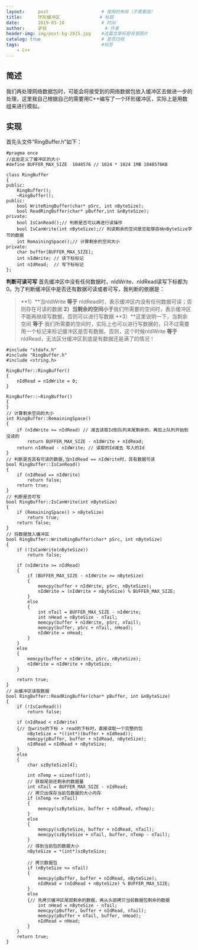```yaml
---
layout:     post   				    # 使用的布局（不需要改）
title:      环形缓冲区				# 标题 
date:       2019-03-10 				# 时间
author:     驴叔 						# 作者
header-img: img/post-bg-2015.jpg 	#这篇文章标题背景图片
catalog: true 						# 是否归档
tags:								#标签
    - C++
---
```


<!--subtitle:   hello, 哈哈哈           #副标题-->

## 简述
我们再处理网络数据包时，可能会将接受到的网络数据包放入缓冲区去做进一步的处理，这里我自己根据自己的需要用C++编写了一个环形缓冲区，实际上是用数组来进行模拟。
## 实现
首先头文件“RingBuffer.h”如下：
```
#pragma once
//此处定义了缓冲区的大小
#define BUFFER_MAX_SIZE  1048576 // 1024 * 1024 1MB 1048576KB

class RingBuffer
{
public:
	RingBuffer();
	~RingBuffer();
public:
	bool WriteRingBuffer(char* pSrc, int nByteSize);
	bool ReadRingBuffer(char* pBuffer,int &nByteSize);
private:
	bool IsCanRead();// 判断是否可以再进行读操作
	bool IsCanWrite(int nByteSize);// 判读剩余的空间是否能够容纳nByteSize字节的数据
	int	RemainingSpace();// 计算剩余的空间大小
private:
	char buffer[BUFFER_MAX_SIZE];
	int nIdWrite; // 读下标标记
	int nIdRead;  // 写下标标记
};
```
**判断可读可写**
首先缓冲区中没有任何数据时，nIdWrite、nIdRead读写下标都为0。为了判断缓冲区中是否还有数据可读或者可写，我判断的依据是：
>**1）**当nIdWrite **等于** nIdRead时，表示缓冲区内没有任何数据可读；否则存在可读的数据
>**2）**当剩余的空间**小于**我们所需要的空间时，表示缓冲区不能再继续写数据，否则可以进行写数据
>**3）**这里说明一下，当剩余空间 **等于** 我们所需要的空间时，实际上也可以进行写数据的，只不过需要用一个标记来标记缓冲区是否有数据。否则，这个时候nIdWrite **等于**nIdRead，无法区分缓冲区到底是有数据还是满了的情况！
```
#include "stdafx.h"
#include "RingBuffer.h"
#include <string.h>

RingBuffer::RingBuffer()
{
	nIdRead = nIdWrite = 0;
}

RingBuffer::~RingBuffer()
{
}
// 计算剩余空间的大小
int	RingBuffer::RemainingSpace()
{
	if (nIdWrite >= nIdRead) // 减去读取Id到队列末尾剩余的，再加上队列开始到没读的
		return BUFFER_MAX_SIZE - nIdWrite + nIdRead;
	return nIdRead - nIdWrite; // 读取的Id减去 写入的Id
}
// 判断是否具有可读的数据,当nIdRead == nIdWrite时，具有数据可读
bool RingBuffer::IsCanRead()
{
	if (nIdRead == nIdWrite)
		return false;
	return true;
}
// 判断是否可写
bool RingBuffer::IsCanWrite(int nByteSize)
{
	if (RemainingSpace() > nByteSize)
		return true;
	return false;
}
// 将数据放入缓冲区
bool RingBuffer::WriteRingBuffer(char* pSrc, int nByteSize)
{
	if (!IsCanWrite(nByteSize))
		return false;

	if (nIdWrite >= nIdRead)
	{
		if (BUFFER_MAX_SIZE - nIdWrite >= nByteSize)
		{
			memcpy(buffer + nIdWrite, pSrc, nByteSize);
			nIdWrite = (nIdWrite + nByteSize) % BUFFER_MAX_SIZE;
		}
		else
		{
			int nTail = BUFFER_MAX_SIZE - nIdWrite;
			int nHead = nByteSize - nTail;
			memcpy(buffer + nIdWrite, pSrc, nTail);
			memcpy(buffer, pSrc + nTail, nHead);
			nIdWrite = nHead;
		}
	}
	else
	{
		memcpy(buffer + nIdWrite, pSrc, nByteSize);
		nIdWrite = nIdWrite + nByteSize;
	}

	return true;
}
// 从缓冲区读取数据
bool RingBuffer::ReadRingBuffer(char* pBuffer, int &nByteSize)
{
	if (!IsCanRead())
		return false;
	
	if (nIdRead < nIdWrite)
	{// 当write的下标 > read的下标时，直接读取一个完整的包
		nByteSize = *((int*)(buffer + nIdRead));
		memcpy(pBuffer, buffer + nIdRead, nByteSize);
		nIdRead = nIdRead + nByteSize;
	}
	else
	{
		char szByteSize[4];
		
		int nTemp = sizeof(int);
		// 获取尾部还剩余的数据量
		int nTail = BUFFER_MAX_SIZE - nIdRead;
		// 拷贝出保存当前包数据的大小内存
		if (nTemp <= nTail)
		{
			memcpy(szByteSize, buffer + nIdRead, nTemp);
		}
		else
		{
			memcpy(szByteSize, buffer + nIdRead, nTail);
			memcpy(szByteSize + nTail, buffer, nTemp - nTail);
		}
		// 得到当前包的数据大小
		nByteSize = *(int*)szByteSize;
		
		// 拷贝数据包
		if (nByteSize <= nTail)
		{
			memcpy(pBuffer, buffer + nIdRead, nByteSize);
			nIdRead = (nIdRead + nByteSize) % BUFFER_MAX_SIZE;
		}
		else
		{// 先拷贝缓冲区尾部剩余的数据，再从头部拷贝当前数据包剩余的数据
			int nHead = nByteSize - nTail;
			memcpy(pBuffer, buffer + nIdRead, nTail);
			memcpy(pBuffer + nTail, buffer, nHead);
			nIdRead = nHead;
		}
	}
	return true;
}
```